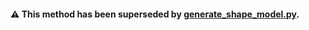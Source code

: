 #### :warning: This method has been superseded by [generate_shape_model.py](../app/conf/models/generate_shape_model.py).

